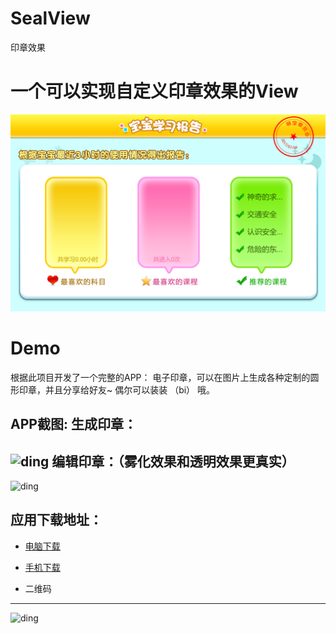 # SealView
印章效果

# 一个可以实现自定义印章效果的View
![github](https://github.com/HYY-yu/SealView/blob/master/20170704.png "github")


# Demo
根据此项目开发了一个完整的APP： 电子印章，可以在图片上生成各种定制的圆形印章，并且分享给好友~ 偶尔可以装装 （bi） 哦。

APP截图:
  生成印章：
--- 
![ding](http://bmviso.img48.wal8.com/img48/17283098_20170826174610/150388503916.jpg)
  编辑印章：（雾化效果和透明效果更真实）
--- 
![ding](http://bmviso.img48.wal8.com/img48/17283098_20170826174610/150374091835.png)

## 应用下载地址：
* [电脑下载](http://android.myapp.com/myapp/detail.htm?apkName=com.dream.yufeng.papapa)
* [手机下载](http://a.app.qq.com/o/simple.jsp?pkgname=com.dream.yufeng.papapa)

* 二维码
--- 
![ding](http://bmviso.img48.wal8.com/img48/17283098_20170826174610/150388405935.png)
